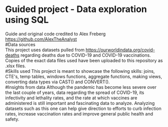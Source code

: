 # Guided project - Data exploration using SQL
Guide and original code credited to Alex Freberg https://github.com/AlexTheAnalyst <br>
#Data sources <br>
This project uses datasets pulled from https://ourworldindata.org/covid-deaths regarding deaths due to COVID-19 and COVID-19 vaccinations. Copies of the exact data files used have been uploaded to this repository as .xlsx files.<br>
#Skills used
This project is meant to showcase the following skills: joins, CTE's, temp tables, windows functions, aggregate functions, making views, converting data types via CAST() and CONVERT().<br>
#Insights from data
Although the pandemic has become less severe over the last couple of years, data regarding the spread of COVID-19, its infectivity and lethality rates, and the rate at which vaccines are administered is still important and fascinating data to analyze. Analyzing datasets such as this one can help give direction to efforts to curb infection rates, increase vaccination rates and improve general public health and safety. 
